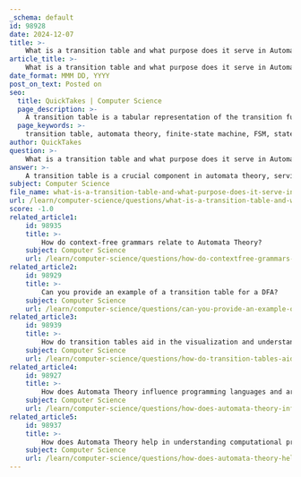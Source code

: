 ```yaml
---
_schema: default
id: 98928
date: 2024-12-07
title: >-
    What is a transition table and what purpose does it serve in Automata Theory?
article_title: >-
    What is a transition table and what purpose does it serve in Automata Theory?
date_format: MMM DD, YYYY
post_on_text: Posted on
seo:
  title: QuickTakes | Computer Science
  page_description: >-
    A transition table is a tabular representation of the transition function for a finite-state machine (FSM) in automata theory, outlining state transitions based on input symbols, serving purposes like clarity, formal specification, and problem solving.
  page_keywords: >-
    transition table, automata theory, finite-state machine, FSM, state transition, deterministic finite automaton, NFA, input symbols, current state, next state, visualization, formal specification, problem solving
author: QuickTakes
question: >-
    What is a transition table and what purpose does it serve in Automata Theory?
answer: >-
    A transition table is a crucial component in automata theory, serving as a tabular representation of the transition function of a finite-state machine (FSM). It outlines how the machine transitions from one state to another based on the current state and the input symbol it reads.\n\n### Structure of a Transition Table\nThe transition table typically consists of rows and columns:\n- **Rows** represent the current states of the automaton.\n- **Columns** represent the input symbols that the automaton can read.\n- Each cell in the table indicates the next state the automaton will transition to when it is in a specific current state and reads a particular input symbol.\n\nFor example, a simplified transition table might look like this:\n\n| Current State | Input | Next State |\n|---------------|-------|------------|\n| S0            | 0     | S1         |\n| S0            | 1     | S2         |\n| S1            | 0     | S0         |\n| S1            | 1     | S2         |\n| S2            | 0     | S1         |\n| S2            | 1     | S0         |\n\n### Purpose of a Transition Table\n1. **Clarity**: It provides a clear and concise way to visualize the behavior of the automaton, making it easier to understand how the machine operates.\n2. **Deterministic vs Non-Deterministic**: In a deterministic finite automaton (DFA), each state has exactly one transition for each input symbol. In contrast, a non-deterministic finite automaton (NFA) can have multiple transitions for a single state/input pair, or even none at all. The transition table helps to illustrate these differences.\n3. **Formal Specification**: It serves as a formal specification of the automaton's behavior, which is essential for both theoretical analysis and practical implementation.\n4. **Problem Solving**: Transition tables are used in problem-solving scenarios within automata theory, such as determining whether a given input string is accepted by the automaton.\n\nIn summary, transition tables are fundamental tools in automata theory that facilitate the understanding and analysis of finite-state machines by clearly mapping out state transitions based on input symbols.
subject: Computer Science
file_name: what-is-a-transition-table-and-what-purpose-does-it-serve-in-automata-theory.md
url: /learn/computer-science/questions/what-is-a-transition-table-and-what-purpose-does-it-serve-in-automata-theory
score: -1.0
related_article1:
    id: 98935
    title: >-
        How do context-free grammars relate to Automata Theory?
    subject: Computer Science
    url: /learn/computer-science/questions/how-do-contextfree-grammars-relate-to-automata-theory
related_article2:
    id: 98929
    title: >-
        Can you provide an example of a transition table for a DFA?
    subject: Computer Science
    url: /learn/computer-science/questions/can-you-provide-an-example-of-a-transition-table-for-a-dfa
related_article3:
    id: 98939
    title: >-
        How do transition tables aid in the visualization and understanding of DFA?
    subject: Computer Science
    url: /learn/computer-science/questions/how-do-transition-tables-aid-in-the-visualization-and-understanding-of-dfa
related_article4:
    id: 98927
    title: >-
        How does Automata Theory influence programming languages and artificial intelligence?
    subject: Computer Science
    url: /learn/computer-science/questions/how-does-automata-theory-influence-programming-languages-and-artificial-intelligence
related_article5:
    id: 98937
    title: >-
        How does Automata Theory help in understanding computational processes?
    subject: Computer Science
    url: /learn/computer-science/questions/how-does-automata-theory-help-in-understanding-computational-processes
---
```


&nbsp;